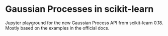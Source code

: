 # Gaussian Processes in scikit-learn

Jupyter playground for the new Gaussian Process API from scikit-learn 0.18.
Mostly based on the examples in the official docs.
